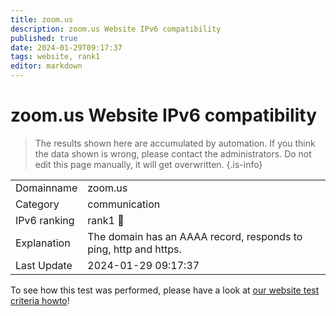 ```yaml
---
title: zoom.us
description: zoom.us Website IPv6 compatibility
published: true
date: 2024-01-29T09:17:37
tags: website, rank1
editor: markdown
---
```


# zoom.us Website IPv6 compatibility

> The results shown here are accumulated by automation. If you think the data shown is wrong, please contact the administrators. 
> Do not edit this page manually, it will get overwritten.
{.is-info}


|   |   |
| - | - |
| Domainname | zoom.us
| Category | communication |
| IPv6 ranking | rank1 :1st_place_medal: |
| Explanation | The domain has an AAAA record, responds to ping, http and https. |
| Last Update | 2024-01-29 09:17:37 |

To see how this test was performed, please have a look at [our website test criteria howto](/howto/testcriteria/website)!

